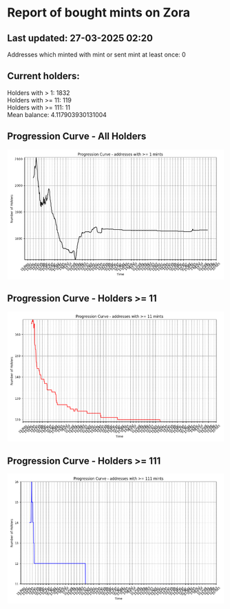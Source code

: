 # Report of bought mints on Zora
## Last updated: 27-03-2025 02:20
Addresses which minted with mint or sent mint at least once: 0

## Current holders:
Holders with > 1: 1832  
Holders with >= 11: 119  
Holders with >= 111: 11  
Mean balance: 4.117903930131004  

## Progression Curve - All Holders
![addresses with >= 1 mint](progression_curve_all.png)
## Progression Curve - Holders >= 11
![addresses with >= 11 mints](progression_curve_gt_11.png)
## Progression Curve - Holders >= 111
![addresses with >= 111 mints](progression_curve_gt_111.png)
